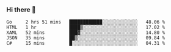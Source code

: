 ### Hi there 👋

<!--
**KLXLjun/KLXLjun** is a ✨ _special_ ✨ repository because its `README.md` (this file) appears on your GitHub profile.

Here are some ideas to get you started:

- 🔭 I’m currently working on ...
- 🌱 I’m currently learning ...
- 👯 I’m looking to collaborate on ...
- 🤔 I’m looking for help with ...
- 💬 Ask me about ...
- 📫 How to reach me: ...
- 😄 Pronouns: ...
- ⚡ Fun fact: ...
-->

<!--START_SECTION:waka-->
```text
Go     2 hrs 51 mins   ████████████░░░░░░░░░░░░░   48.06 % 
HTML   1 hr            ████▒░░░░░░░░░░░░░░░░░░░░   17.02 % 
XAML   52 mins         ███▓░░░░░░░░░░░░░░░░░░░░░   14.80 % 
JSON   35 mins         ██▒░░░░░░░░░░░░░░░░░░░░░░   09.84 % 
C#     15 mins         █░░░░░░░░░░░░░░░░░░░░░░░░   04.31 % 
```
<!--END_SECTION:waka-->
